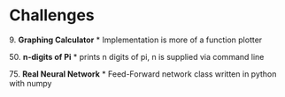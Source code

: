 # Challenges

9\. **Graphing Calculator**
	* Implementation is more of a function plotter

50\. **n-digits of Pi**
	* prints n digits of pi, n is supplied via command line

75\. **Real Neural Network**
	* Feed-Forward network class written in python with numpy

